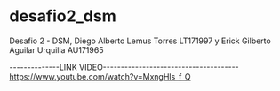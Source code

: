 # desafio2_dsm
Desafio 2 - DSM, Diego Alberto Lemus Torres LT171997 y Erick Gilberto Aguilar Urquilla AU171965

--------------LINK VIDEO--------------------------------------
https://www.youtube.com/watch?v=MxngHls_f_Q
